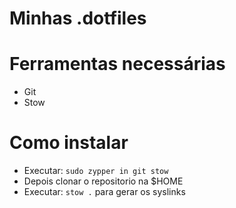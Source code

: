 # Minhas .dotfiles

# Ferramentas necessárias
 - Git
 - Stow

# Como instalar
 - Executar: ```sudo zypper in git stow```
 - Depois clonar o repositorio na $HOME
 - Executar: ```stow .``` para gerar os syslinks

